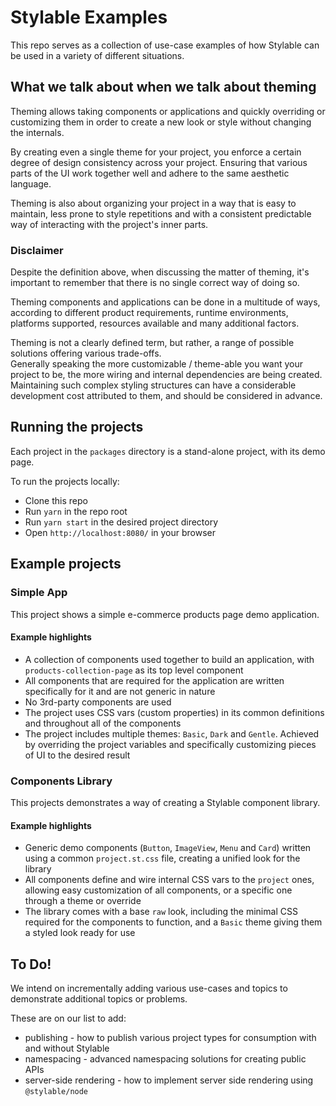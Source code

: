 # Stylable Examples

This repo serves as a collection of use-case examples of how Stylable can be used in a variety of different situations.

## What we talk about when we talk about theming
Theming allows taking components or applications and quickly overriding or customizing them in order to create a new look or style without changing the internals.

By creating even a single theme for your project, you enforce a certain degree of design consistency across your project. Ensuring that various parts of the UI work together well and adhere to the same aesthetic language. 

Theming is also about organizing your project in a way that is easy to maintain, less prone to style repetitions and with a consistent predictable way of interacting with the project's inner parts.

### Disclaimer

Despite the definition above, when discussing the matter of theming, it's important to remember that there is no single correct way of doing so.

Theming components and applications can be done in a multitude of ways, according to different product requirements, runtime environments, platforms supported, resources available and many additional factors.

Theming is not a clearly defined term, but rather, a range of possible solutions offering various trade-offs.  
Generally speaking the more customizable / theme-able you want your project to be, the more wiring and internal dependencies are being created. Maintaining such complex styling structures can have a considerable development cost attributed to them, and should be considered in advance.

## Running the projects
Each project in the `packages` directory is a stand-alone project, with its demo page.

To run the projects locally:

- Clone this repo
- Run `yarn` in the repo root
- Run `yarn start` in the desired project directory
- Open `http://localhost:8080/` in your browser 

## Example projects

### Simple App
This project shows a simple e-commerce products page demo application.

#### Example highlights
- A collection of components used together to build an application, with `products-collection-page` as its top level component
- All components that are required for the application are written specifically for it and are not generic in nature
- No 3rd-party components are used
- The project uses CSS vars (custom properties) in its common definitions and throughout all of the components
- The project includes multiple themes: `Basic`, `Dark` and `Gentle`. Achieved by overriding the project variables and specifically customizing pieces of UI to the desired result

### Components Library
This projects demonstrates a way of creating a Stylable component library.

#### Example highlights
- Generic demo components (`Button`, `ImageView`, `Menu` and `Card`) written using a common `project.st.css` file, creating a unified look for the library
- All components define and wire internal CSS vars to the `project` ones, allowing easy customization of all components, or a specific one through a theme or override
- The library comes with a base `raw` look, including the minimal CSS required for the components to function, and a `Basic` theme giving them a styled look ready for use 

## To Do!
We intend on incrementally adding various use-cases and topics to demonstrate additional topics or problems.

These are on our list to add:
- publishing - how to publish various project types for consumption with and without Stylable
- namespacing - advanced namespacing solutions for creating public APIs
- server-side rendering - how to implement server side rendering using `@stylable/node`
